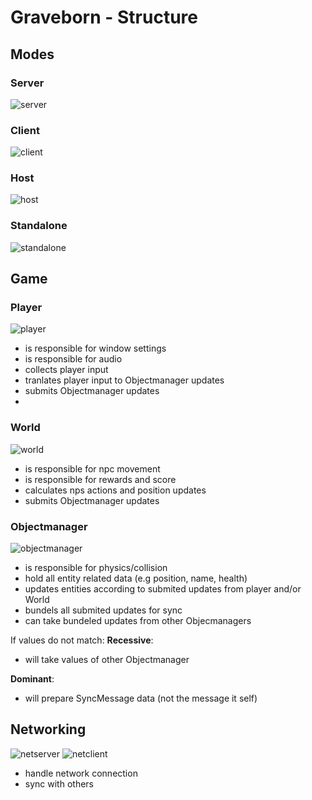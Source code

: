 # Graveborn - Structure

## Modes

### Server
![server](/server.png)

### Client
![client](/client.png)

### Host
![host](/host.png)

### Standalone
![standalone](/standalone.png)

## Game

### Player
![player](/player.png)

- is responsible for window settings
- is responsible for audio
- collects player input
- tranlates player input to Objectmanager updates
- submits Objectmanager updates
-
### World
![world](/world.png)

- is responsible for npc movement
- is responsible for rewards and score
- calculates nps actions and position updates
- submits Objectmanager updates

### Objectmanager
![objectmanager](/objectmanager.png)

- is responsible for physics/collision
- hold all entity related data (e.g position, name, health)
- updates entities according to submited updates from
player and/or World
- bundels all submited updates for sync
- can take bundeled updates from other Objecmanagers

If values do not match:
__Recessive__:
- will take values of other Objectmanager

__Dominant__:
- will prepare SyncMessage data (not the message it self)

## Networking
![netserver](/netserver.png)
![netclient](/netclient.png)

- handle network connection
- sync with others
